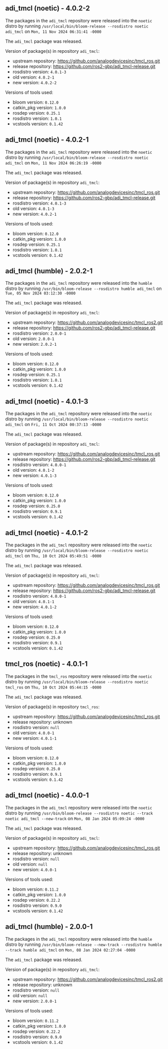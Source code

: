 ## adi_tmcl (noetic) - 4.0.2-2

The packages in the `adi_tmcl` repository were released into the `noetic` distro by running `/usr/local/bin/bloom-release --rosdistro noetic adi_tmcl` on `Mon, 11 Nov 2024 06:31:41 -0000`

The `adi_tmcl` package was released.

Version of package(s) in repository `adi_tmcl`:

- upstream repository: https://github.com/analogdevicesinc/tmcl_ros.git
- release repository: https://github.com/ros2-gbp/adi_tmcl-release.git
- rosdistro version: `4.0.1-3`
- old version: `4.0.2-1`
- new version: `4.0.2-2`

Versions of tools used:

- bloom version: `0.12.0`
- catkin_pkg version: `1.0.0`
- rosdep version: `0.25.1`
- rosdistro version: `1.0.1`
- vcstools version: `0.1.42`


## adi_tmcl (noetic) - 4.0.2-1

The packages in the `adi_tmcl` repository were released into the `noetic` distro by running `/usr/local/bin/bloom-release --rosdistro noetic adi_tmcl` on `Mon, 11 Nov 2024 06:26:19 -0000`

The `adi_tmcl` package was released.

Version of package(s) in repository `adi_tmcl`:

- upstream repository: https://github.com/analogdevicesinc/tmcl_ros.git
- release repository: https://github.com/ros2-gbp/adi_tmcl-release.git
- rosdistro version: `4.0.1-3`
- old version: `4.0.1-3`
- new version: `4.0.2-1`

Versions of tools used:

- bloom version: `0.12.0`
- catkin_pkg version: `1.0.0`
- rosdep version: `0.25.1`
- rosdistro version: `1.0.1`
- vcstools version: `0.1.42`


## adi_tmcl (humble) - 2.0.2-1

The packages in the `adi_tmcl` repository were released into the `humble` distro by running `/usr/bin/bloom-release --rosdistro humble adi_tmcl` on `Tue, 05 Nov 2024 03:12:30 -0000`

The `adi_tmcl` package was released.

Version of package(s) in repository `adi_tmcl`:

- upstream repository: https://github.com/analogdevicesinc/tmcl_ros2.git
- release repository: https://github.com/ros2-gbp/adi_tmcl-release.git
- rosdistro version: `2.0.0-1`
- old version: `2.0.0-1`
- new version: `2.0.2-1`

Versions of tools used:

- bloom version: `0.12.0`
- catkin_pkg version: `1.0.0`
- rosdep version: `0.25.1`
- rosdistro version: `1.0.1`
- vcstools version: `0.1.42`


## adi_tmcl (noetic) - 4.0.1-3

The packages in the `adi_tmcl` repository were released into the `noetic` distro by running `/usr/local/bin/bloom-release --rosdistro noetic adi_tmcl` on `Fri, 11 Oct 2024 00:37:13 -0000`

The `adi_tmcl` package was released.

Version of package(s) in repository `adi_tmcl`:

- upstream repository: https://github.com/analogdevicesinc/tmcl_ros.git
- release repository: https://github.com/ros2-gbp/adi_tmcl-release.git
- rosdistro version: `4.0.0-1`
- old version: `4.0.1-2`
- new version: `4.0.1-3`

Versions of tools used:

- bloom version: `0.12.0`
- catkin_pkg version: `1.0.0`
- rosdep version: `0.25.0`
- rosdistro version: `0.9.1`
- vcstools version: `0.1.42`


## adi_tmcl (noetic) - 4.0.1-2

The packages in the `adi_tmcl` repository were released into the `noetic` distro by running `/usr/local/bin/bloom-release --rosdistro noetic adi_tmcl` on `Thu, 10 Oct 2024 05:49:51 -0000`

The `adi_tmcl` package was released.

Version of package(s) in repository `adi_tmcl`:

- upstream repository: https://github.com/analogdevicesinc/tmcl_ros.git
- release repository: https://github.com/ros2-gbp/adi_tmcl-release.git
- rosdistro version: `4.0.0-1`
- old version: `4.0.1-1`
- new version: `4.0.1-2`

Versions of tools used:

- bloom version: `0.12.0`
- catkin_pkg version: `1.0.0`
- rosdep version: `0.25.0`
- rosdistro version: `0.9.1`
- vcstools version: `0.1.42`


## tmcl_ros (noetic) - 4.0.1-1

The packages in the `tmcl_ros` repository were released into the `noetic` distro by running `/usr/local/bin/bloom-release --rosdistro noetic tmcl_ros` on `Thu, 10 Oct 2024 05:44:15 -0000`

The `adi_tmcl` package was released.

Version of package(s) in repository `tmcl_ros`:

- upstream repository: https://github.com/analogdevicesinc/tmcl_ros.git
- release repository: unknown
- rosdistro version: `null`
- old version: `4.0.0-1`
- new version: `4.0.1-1`

Versions of tools used:

- bloom version: `0.12.0`
- catkin_pkg version: `1.0.0`
- rosdep version: `0.25.0`
- rosdistro version: `0.9.1`
- vcstools version: `0.1.42`


## adi_tmcl (noetic) - 4.0.0-1

The packages in the `adi_tmcl` repository were released into the `noetic` distro by running `/usr/bin/bloom-release --rosdistro noetic --track noetic adi_tmcl --new-track` on `Mon, 08 Jan 2024 05:09:24 -0000`

The `adi_tmcl` package was released.

Version of package(s) in repository `adi_tmcl`:

- upstream repository: https://github.com/analogdevicesinc/tmcl_ros.git
- release repository: unknown
- rosdistro version: `null`
- old version: `null`
- new version: `4.0.0-1`

Versions of tools used:

- bloom version: `0.11.2`
- catkin_pkg version: `1.0.0`
- rosdep version: `0.22.2`
- rosdistro version: `0.9.0`
- vcstools version: `0.1.42`


## adi_tmcl (humble) - 2.0.0-1

The packages in the `adi_tmcl` repository were released into the `humble` distro by running `/usr/bin/bloom-release --new-track --rosdistro humble --track humble adi_tmcl` on `Mon, 08 Jan 2024 02:27:04 -0000`

The `adi_tmcl` package was released.

Version of package(s) in repository `adi_tmcl`:

- upstream repository: https://github.com/analogdevicesinc/tmcl_ros2.git
- release repository: unknown
- rosdistro version: `null`
- old version: `null`
- new version: `2.0.0-1`

Versions of tools used:

- bloom version: `0.11.2`
- catkin_pkg version: `1.0.0`
- rosdep version: `0.22.2`
- rosdistro version: `0.9.0`
- vcstools version: `0.1.42`


